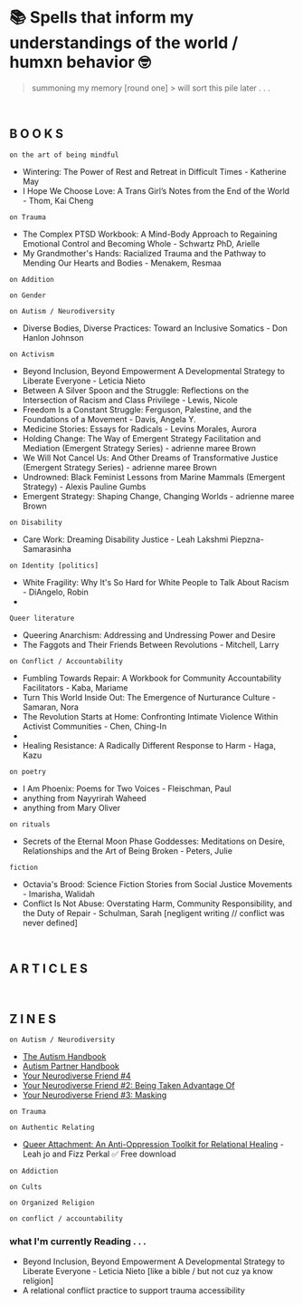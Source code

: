 # 📚 Spells that inform my understandings of the world / humxn behavior 🤓
> summoning my memory [round one] > will sort this pile later . . . 

<br>

## B O O K S 
`on the art of being mindful`
+ Wintering: The Power of Rest and Retreat in Difficult Times - Katherine May
+ I Hope We Choose Love: A Trans Girl’s Notes from the End of the World - Thom, Kai Cheng

`on Trauma`
+ The Complex PTSD Workbook: A Mind-Body Approach to Regaining Emotional Control and Becoming Whole - Schwartz PhD, Arielle
+ My Grandmother's Hands: Racialized Trauma and the Pathway to Mending Our Hearts and Bodies - Menakem, Resmaa

`on Addition`

`on Gender`

`on Autism / Neurodiversity`
+ Diverse Bodies, Diverse Practices: Toward an Inclusive Somatics -  Don Hanlon Johnson

`on Activism`
+ Beyond Inclusion, Beyond Empowerment A Developmental Strategy to Liberate Everyone - Leticia Nieto
+ Between A Silver Spoon and the Struggle: Reflections on the Intersection of Racism and Class Privilege - Lewis, Nicole
+ Freedom Is a Constant Struggle: Ferguson, Palestine, and the Foundations of a Movement - Davis, Angela Y.
+ Medicine Stories: Essays for Radicals - Levins Morales, Aurora
+ Holding Change: The Way of Emergent Strategy Facilitation and Mediation (Emergent Strategy Series) - adrienne maree Brown 
+ We Will Not Cancel Us: And Other Dreams of Transformative Justice (Emergent Strategy Series) - adrienne maree Brown
+ Undrowned: Black Feminist Lessons from Marine Mammals (Emergent Strategy) - Alexis Pauline Gumbs
+ Emergent Strategy: Shaping Change, Changing Worlds - adrienne maree Brown

`on Disability`
+ Care Work: Dreaming Disability Justice - Leah Lakshmi Piepzna-Samarasinha

`on Identity [politics]`
+ White Fragility: Why It's So Hard for White People to Talk About Racism - DiAngelo, Robin
+
`Queer literature`
+ Queering Anarchism: Addressing and Undressing Power and Desire
+ The Faggots and Their Friends Between Revolutions - Mitchell, Larry

`on Conflict / Accountability`
+ Fumbling Towards Repair: A Workbook for Community Accountability Facilitators - Kaba, Mariame
+ Turn This World Inside Out: The Emergence of Nurturance Culture - Samaran, Nora 
+ The Revolution Starts at Home: Confronting Intimate Violence Within Activist Communities - Chen, Ching-In
+ 
+ Healing Resistance: A Radically Different Response to Harm - Haga, Kazu

`on poetry`
+ I Am Phoenix: Poems for Two Voices - Fleischman, Paul
+ anything from Nayyrirah Waheed 
+ anything from Mary Oliver

`on rituals`
+ Secrets of the Eternal Moon Phase Goddesses: Meditations on Desire, Relationships and the Art of Being Broken - Peters, Julie

`fiction`
+ Octavia's Brood: Science Fiction Stories from Social Justice Movements - Imarisha, Walidah
+ Conflict Is Not Abuse: Overstating Harm, Community Responsibility, and the Duty of Repair - Schulman, Sarah [negligent writing // conflict was never defined]
<br>

## A R T I C L E S 

<br>

## Z I N E S

`on Autism / Neurodiversity`
+ [The Autism Handbook](https://microcosmpublishing.com/catalog/zines/9928)
+ [Autism Partner Handbook](https://microcosmpublishing.com/catalog/zines/10889)
+ [Your Neurodiverse Friend #4](https://microcosmpublishing.com/catalog/zines/10525)
+ [Your Neurodiverse Friend #2: Being Taken Advantage Of](https://microcosmpublishing.com/catalog/zines/10303)
+ [Your Neurodiverse Friend #3: Masking](https://microcosmpublishing.com/catalog/zines/2969)

`on Trauma`

`on Authentic Relating`
+ [Queer Attachment: An Anti-Oppression Toolkit for Relational Healing](https://liberationandmedicine.wordpress.com/2019/12/12/queer-attachment-an-anti-oppression-toolkit-for-relational-healing/) - Leah jo and Fizz Perkal ✅ Free download

`on Addiction`

`on Cults`

`on Organized Religion`

`on conflict / accountability`

### what I'm currently Reading . . .
+ Beyond Inclusion, Beyond Empowerment A Developmental Strategy to Liberate Everyone - Leticia Nieto [like a bible / but not cuz ya know religion]
+ A relational conflict practice to support trauma accessibility 

